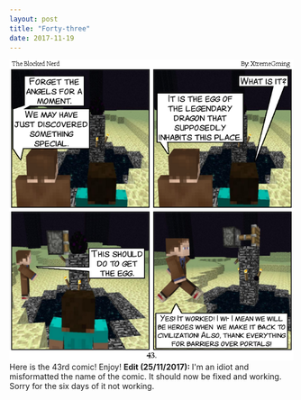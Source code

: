 ```yaml
---
layout: post
title: "Forty-three"
date: 2017-11-19
---
```

<img src="/comics/Comic43.png" alt="43" class="inline" />
Here is the 43rd comic! Enjoy!
<b> Edit (25/11/2017): </b>I'm an idiot and misformatted the name of the comic. It should now be fixed and working. Sorry for the six days of it not working.
